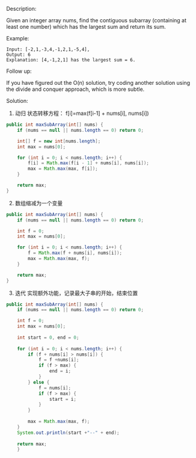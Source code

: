 Description:

Given an integer array nums, find the contiguous subarray (containing at least one number) which has the largest sum and return its sum.

Example:
```
Input: [-2,1,-3,4,-1,2,1,-5,4],
Output: 6
Explanation: [4,-1,2,1] has the largest sum = 6.
```
Follow up:

If you have figured out the O(n) solution, try coding another solution using the divide and conquer approach, which is more subtle.

Solution:

1. 动归
状态转移方程： f[i]=max(f[i-1] + nums[i], nums[i])
```java
public int maxSubArray(int[] nums) {
	if (nums == null || nums.length == 0) return 0;

	int[] f = new int[nums.length];
	int max = nums[0];

	for (int i = 0; i < nums.length; i++) {
		f[i] = Math.max(f[i - 1] + nums[i], nums[i]);
		max = Math.max(max, f[i]);
	}

	return max;
}
```

2. 数组缩减为一个变量
```java
public int maxSubArray(int[] nums) {
	if (nums == null || nums.length == 0) return 0;

	int f = 0;
	int max = nums[0];

	for (int i = 0; i < nums.length; i++) {
		f = Math.max(f + nums[i], nums[i]);
		max = Math.max(max, f);
	}

	return max;
}
```

3. 迭代
实现额外功能，记录最大子串的开始，结束位置
```java
public int maxSubArray(int[] nums) {
    if (nums == null || nums.length == 0) return 0;

    int f = 0;
    int max = nums[0];
    
    int start = 0, end = 0;
    
    for (int i = 0; i < nums.length; i++) {
        if (f + nums[i] > nums[i]) {
            f = f +nums[i];
            if (f > max) {
                end = i;
            }
        } else {
            f = nums[i];
            if (f > max) {
                start = i;
            }
        }
        
        max = Math.max(max, f);
    }
    System.out.println(start +"--" + end);
    
    return max;
    }
```
